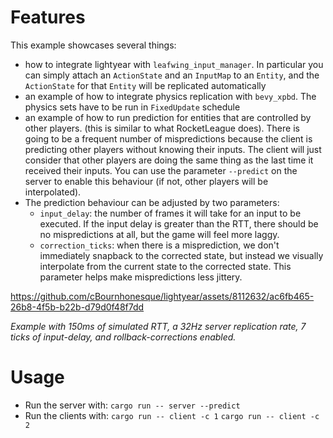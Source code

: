 # Features


This example showcases several things:
- how to integrate lightyear with `leafwing_input_manager`. In particular you can simply attach an `ActionState` and an `InputMap`
  to an `Entity`, and the `ActionState` for that `Entity` will be replicated automatically
- an example of how to integrate physics replication with `bevy_xpbd`. The physics sets have to be run in `FixedUpdate` schedule
- an example of how to run prediction for entities that are controlled by other players. (this is similar to what RocketLeague does).
  There is going to be a frequent number of mispredictions because the client is predicting other players without knowing their inputs.
  The client will just consider that other players are doing the same thing as the last time it received their inputs.
  You can use the parameter `--predict` on the server to enable this behaviour (if not, other players will be interpolated).
- The prediction behaviour can be adjusted by two parameters:
  - `input_delay`: the number of frames it will take for an input to be executed. If the input delay is greater than the RTT,
     there should be no mispredictions at all, but the game will feel more laggy.
  - `correction_ticks`: when there is a misprediction, we don't immediately snapback to the corrected state, but instead we visually interpolate
    from the current state to the corrected state. This parameter helps make mispredictions less jittery.


https://github.com/cBournhonesque/lightyear/assets/8112632/ac6fb465-26b8-4f5b-b22b-d79d0f48f7dd

*Example with 150ms of simulated RTT, a 32Hz server replication rate, 7 ticks of input-delay, and rollback-corrections enabled.*



# Usage

- Run the server with: `cargo run -- server --predict`
- Run the clients with:
`cargo run -- client -c 1`
`cargo run -- client -c 2`
